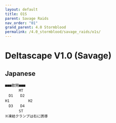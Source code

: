 ```yaml
---
layout: default
title: O1S
parent: Savage Raids
nav_order: "01"
grand_parent: 4.0 Stormblood
permalink: /4.0_stormblood/savage_raids/o1s/
---
```


# Deltascape V1.0 (Savage)

## Japanese
```
■■■散開■■■
　　   MT
　D1　　D2
H1　　　　  H2
　D3　　D4
　　   ST
※凍結クランプは右に誘導
```